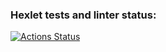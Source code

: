 ### Hexlet tests and linter status:
[![Actions Status](https://github.com/maxmelkin/frontend-project-lvl2/workflows/hexlet-check/badge.svg)](https://github.com/maxmelkin/frontend-project-lvl2/actions)